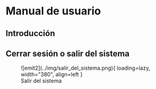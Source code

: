 # Manual de usuario

## Introducción


## Cerrar sesión o salir del sistema
<figure markdown>
![emit2](../img/salir_del_sistema.png){ loading=lazy, width="380", align=left }
<figcaption>Salir del sistema</figcaption>
</figure markdown>
